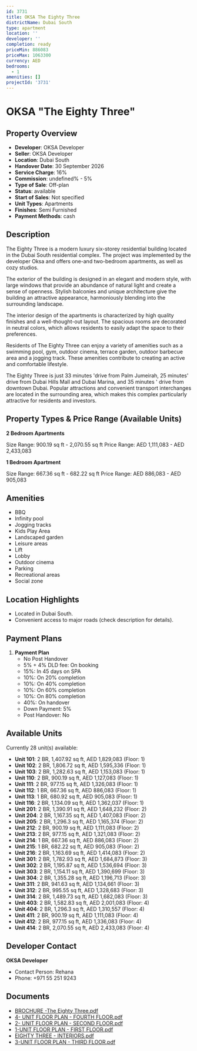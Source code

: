 ```yaml
---
id: 3731
title: OKSA The Eighty Three
districtName: Dubai South
type: apartment
location: ''
developer: ''
completion: ready
priceMin: 886083
priceMax: 1063300
currency: AED
bedrooms:
  - 1
amenities: []
projectId: '3731'
---
```


# OKSA "The Eighty Three"

## Property Overview
- **Developer**: OKSA Developer
- **Seller**: OKSA Developer
- **Location**: Dubai South
- **Handover Date**: 30 September 2026
- **Service Charge**: 16%
- **Commission**: undefined% - 5%
- **Type of Sale**: Off-plan
- **Status**: available
- **Start of Sales**: Not specified
- **Unit Types**: Apartments
- **Finishes**: Semi Furnished
- **Payment Methods**: cash

## Description
The Eighty Three is a modern luxury six-storey residential building located in the Dubai South residential complex. The project was implemented by the developer Oksa and offers one-and two-bedroom apartments, as well as cozy studios.

The exterior of the building is designed in an elegant and modern style, with large windows that provide an abundance of natural light and create a sense of openness. Stylish balconies and unique architecture give the building an attractive appearance, harmoniously blending into the surrounding landscape.

The interior design of the apartments is characterized by high quality finishes and a well-thought-out layout. The spacious rooms are decorated in neutral colors, which allows residents to easily adapt the space to their preferences. 

Residents of The Eighty Three can enjoy a variety of amenities such as a swimming pool, gym, outdoor cinema, terrace garden, outdoor barbecue area and a jogging track. These amenities contribute to creating an active and comfortable lifestyle.

The Eighty Three is just 33 minutes 'drive from Palm Jumeirah, 25 minutes' drive from Dubai Hills Mall and Dubai Marina, and 35 minutes ' drive from downtown Dubai. Popular attractions and convenient transport interchanges are located in the surrounding area, which makes this complex particularly attractive for residents and investors.

## Property Types & Price Range (Available Units)
**2 Bedroom Apartments**

Size Range: 900.19 sq ft - 2,070.55 sq ft
Price Range: AED 1,111,083 - AED 2,433,083

**1 Bedroom Apartment**

Size Range: 667.36 sq ft - 682.22 sq ft
Price Range: AED 886,083 - AED 905,083

## Amenities
- BBQ
- Infinity pool
- Jogging tracks
- Kids Play Area
- Landscaped garden
- Leisure areas
- Lift
- Lobby
- Outdoor cinema
- Parking
- Recreational areas
- Social zone

## Location Highlights
- Located in Dubai South.
- Convenient access to major roads (check description for details).

## Payment Plans
1. **Payment Plan**
   - No Post Handover
   - 5% + 4% DLD fee: On booking
   - 15%: In 45 days on SPA
   - 10%: On 20% completion
   - 10%: On 40% completion
   - 10%: On 60% completion
   - 10%: On 80% completion
   - 40%: On handover
   - Down Payment: 5%
   - Post Handover: No

## Available Units
Currently 28 unit(s) available:
- **Unit 101**: 2 BR, 1,407.92 sq ft, AED 1,829,083 (Floor: 1)
- **Unit 102**: 2 BR, 1,806.72 sq ft, AED 1,595,336 (Floor: 1)
- **Unit 103**: 2 BR, 1,282.63 sq ft, AED 1,153,083 (Floor: 1)
- **Unit 110**: 2 BR, 900.19 sq ft, AED 1,127,083 (Floor: 1)
- **Unit 111**: 2 BR, 977.15 sq ft, AED 1,326,083 (Floor: 1)
- **Unit 112**: 1 BR, 667.36 sq ft, AED 886,083 (Floor: 1)
- **Unit 113**: 1 BR, 680.92 sq ft, AED 905,083 (Floor: 1)
- **Unit 116**: 2 BR, 1,134.09 sq ft, AED 1,362,037 (Floor: 1)
- **Unit 201**: 2 BR, 1,390.91 sq ft, AED 1,648,232 (Floor: 2)
- **Unit 204**: 2 BR, 1,167.35 sq ft, AED 1,407,083 (Floor: 2)
- **Unit 205**: 2 BR, 1,296.3 sq ft, AED 1,165,374 (Floor: 2)
- **Unit 212**: 2 BR, 900.19 sq ft, AED 1,111,083 (Floor: 2)
- **Unit 213**: 2 BR, 977.15 sq ft, AED 1,321,083 (Floor: 2)
- **Unit 214**: 1 BR, 667.36 sq ft, AED 886,083 (Floor: 2)
- **Unit 215**: 1 BR, 682.22 sq ft, AED 905,083 (Floor: 2)
- **Unit 216**: 2 BR, 1,163.69 sq ft, AED 1,414,083 (Floor: 2)
- **Unit 301**: 2 BR, 1,782.93 sq ft, AED 1,684,873 (Floor: 3)
- **Unit 302**: 2 BR, 1,195.87 sq ft, AED 1,536,694 (Floor: 3)
- **Unit 303**: 2 BR, 1,154.11 sq ft, AED 1,390,699 (Floor: 3)
- **Unit 304**: 2 BR, 1,355.28 sq ft, AED 1,196,713 (Floor: 3)
- **Unit 311**: 2 BR, 941.63 sq ft, AED 1,134,661 (Floor: 3)
- **Unit 312**: 2 BR, 995.55 sq ft, AED 1,328,683 (Floor: 3)
- **Unit 314**: 2 BR, 1,489.73 sq ft, AED 1,682,083 (Floor: 3)
- **Unit 403**: 2 BR, 1,582.83 sq ft, AED 2,001,083 (Floor: 4)
- **Unit 404**: 2 BR, 1,296.3 sq ft, AED 1,310,557 (Floor: 4)
- **Unit 411**: 2 BR, 900.19 sq ft, AED 1,111,083 (Floor: 4)
- **Unit 412**: 2 BR, 977.15 sq ft, AED 1,336,083 (Floor: 4)
- **Unit 414**: 2 BR, 2,070.55 sq ft, AED 2,433,083 (Floor: 4)

## Developer Contact
**OKSA Developer**
- Contact Person: Rehana
- Phone: +971 55 251 9243

## Documents
- [BROCHURE -The Eighty Three.pdf](https://cdn.geniemap.net/2024/12/06/VuAkiOGyVvjIL8BlBssmoS2VbGSemssLb6FpB1eN.pdf)
- [4- UNIT FLOOR PLAN - FOURTH FLOOR.pdf](https://cdn.geniemap.net/2024/12/06/zXwbDSrjILZPA3F33L4O6aLWdrf4IgpYxgJDIzeA.pdf)
- [2- UNIT FLOOR PLAN - SECOND FLOOR.pdf](https://cdn.geniemap.net/2024/12/06/7iV1FGhrFDmkojNJLDzdYt1e0L1dn5OYKmYsFdov.pdf)
- [1-UNIT FLOOR PLAN - FIRST FLOOR.pdf](https://cdn.geniemap.net/2024/12/06/CrmEPUmtQ1mXHZbasVBFhcmh3ZZdSSxolk7izRvW.pdf)
- [EIGHTY THREE - INTERIORS.pdf](https://cdn.geniemap.net/2024/12/10/BPcJWCcwsXizzHlskdShY8FghoMDxFXXRD7YMVo0.pdf)
- [3-UNIT FLOOR PLAN - THIRD FLOOR.pdf](https://cdn.geniemap.net/2025/01/24/zzUH7nGhpulhZFr51EPl7ZluVoWVO3FZfbQo2CrW.pdf)
